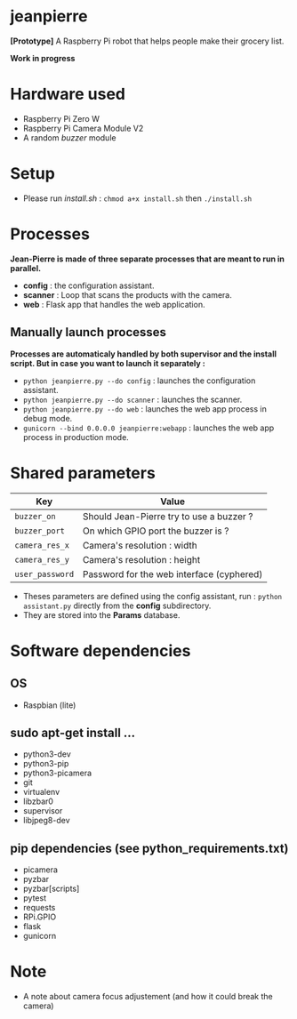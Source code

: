# jeanpierre
**[Prototype]** A Raspberry Pi robot that helps people make their grocery list.

**Work in progress**

# Hardware used
* Raspberry Pi Zero W
* Raspberry Pi Camera Module V2
* A random *buzzer* module

# Setup
* Please run *install.sh* : `chmod a+x install.sh` then `./install.sh`

# Processes
**Jean-Pierre is made of three separate processes that are meant to run in parallel.**
* **config** : the configuration assistant.
* **scanner** : Loop that scans the products with the camera.
* **web** : Flask app that handles the web application.

## Manually launch processes
**Processes are automaticaly handled by both supervisor and the install script. But in case you want to launch it separately :**
* `python jeanpierre.py --do config` : launches the configuration assistant.
* `python jeanpierre.py --do scanner` : launches the scanner.
* `python jeanpierre.py --do web` : launches the web app process in debug mode.
* `gunicorn --bind 0.0.0.0 jeanpierre:webapp` : launches the web app process in production mode.

# Shared parameters
Key | Value
----| -----
`buzzer_on` | Should Jean-Pierre try to use a buzzer ?
`buzzer_port` | On which GPIO port the buzzer is ? 
`camera_res_x` | Camera's resolution : width
`camera_res_y` | Camera's resolution : height
`user_password` | Password for the web interface (cyphered)

* Theses parameters are defined using the config assistant, run : `python assistant.py` directly from the **config** subdirectory.
* They are stored into the **Params** database.

# Software dependencies
## OS
* Raspbian (lite)

## sudo apt-get install ...
* python3-dev
* python3-pip
* python3-picamera
* git
* virtualenv
* libzbar0
* supervisor
* libjpeg8-dev

## pip dependencies (see python_requirements.txt)
* picamera
* pyzbar
* pyzbar[scripts]
* pytest
* requests
* RPi.GPIO
* flask
* gunicorn

# Note 
* A note about camera focus adjustement (and how it could break the camera)
